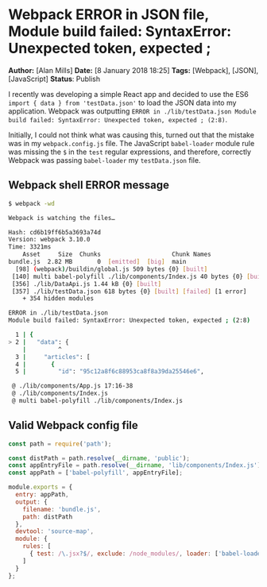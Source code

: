 # Webpack ERROR in JSON file, Module build failed: SyntaxError: Unexpected token, expected ; 
**Author:** [Alan Mills]
**Date:** [8 January 2018 18:25]
**Tags:** [Webpack], [JSON], [JavaScript]
**Status**: Publish

I recently was developing a simple React app and decided to use the ES6 `import { data } from 'testData.json'` to load the JSON data into my application.  Webpack was outputting `ERROR in ./lib/testData.json Module build failed: SyntaxError: Unexpected token, expected ; (2:8)`.  

Initially, I could not think what was causing this, turned out that the mistake was in my `webpack.config.js` file.  The JavaScript `babel-loader` module rule was missing the `$` in the `test` regular expressions, and therefore, correctly Webpack was passing `babel-loader` my `testData.json` file.


## Webpack shell ERROR message
``` bash
$ webpack -wd

Webpack is watching the files…

Hash: cd6b19ff6b5a3693a74d
Version: webpack 3.10.0
Time: 3321ms
    Asset     Size  Chunks                    Chunk Names
bundle.js  2.82 MB       0  [emitted]  [big]  main
  [98] (webpack)/buildin/global.js 509 bytes {0} [built]
 [140] multi babel-polyfill ./lib/components/Index.js 40 bytes {0} [built]
 [356] ./lib/DataApi.js 1.44 kB {0} [built]
 [357] ./lib/testData.json 618 bytes {0} [built] [failed] [1 error]
    + 354 hidden modules

ERROR in ./lib/testData.json
Module build failed: SyntaxError: Unexpected token, expected ; (2:8)

  1 | {
> 2 |   "data": {
    |         ^
  3 |     "articles": [
  4 |       {
  5 |         "id": "95c12a8f6c88953ca8f8a39da25546e6",

 @ ./lib/components/App.js 17:16-38
 @ ./lib/components/Index.js
 @ multi babel-polyfill ./lib/components/Index.js
```

## Valid Webpack config file
``` JavaScript
const path = require('path');

const distPath = path.resolve(__dirname, 'public');
const appEntryFile = path.resolve(__dirname, 'lib/components/Index.js');
const appPath = ['babel-polyfill', appEntryFile];

module.exports = {
  entry: appPath,
  output: {
    filename: 'bundle.js', 
    path: distPath
  },
  devtool: 'source-map',
  module: {
    rules: [
      { test: /\.jsx?$/, exclude: /node_modules/, loader: ['babel-loader'] }
    ]
  } 
};  
```
